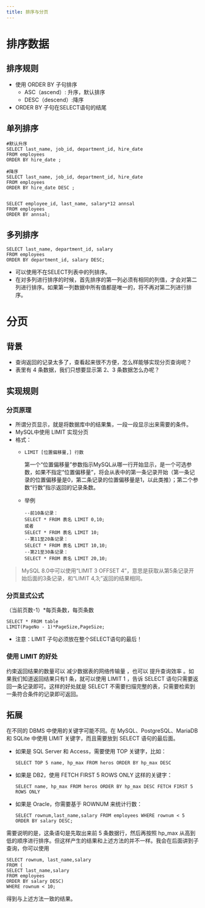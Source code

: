 ```yaml
---
title: 排序与分页
---
```

# 排序数据

## 排序规则

* 使用 ORDER BY 子句排序
  * ASC（ascend）: 升序，默认排序
  * DESC（descend）:降序
* ORDER BY 子句在SELECT语句的结尾

## 单列排序

```
#默认升序
SELECT last_name, job_id, department_id, hire_date
FROM employees
ORDER BY hire_date ;

#降序
SELECT last_name, job_id, department_id, hire_date
FROM employees
ORDER BY hire_date DESC ;


SELECT employee_id, last_name, salary*12 annsal
FROM employees
ORDER BY annsal;
```

## 多列排序

```
SELECT last_name, department_id, salary
FROM employees
ORDER BY department_id, salary DESC;
```

* 可以使用不在SELECT列表中的列排序。
* 在对多列进行排序的时候，首先排序的第一列必须有相同的列值，才会对第二列进行排序。如果第一列数据中所有值都是唯一的，将不再对第二列进行排序。

# 分页

## 背景

* 查询返回的记录太多了，查看起来很不方便，怎么样能够实现分页查询呢？
* 表里有 4 条数据，我们只想要显示第 2、3 条数据怎么办呢？

## 实现规则

### 分页原理

* 所谓分页显示，就是将数据库中的结果集，一段一段显示出来需要的条件。
* MySQL中使用 LIMIT 实现分页
* 格式：
  * ```
    LIMIT [位置偏移量,] 行数
    ```

    第一个“位置偏移量”参数指示MySQL从哪一行开始显示，是一个可选参数，如果不指定“位置偏移量”，将会从表中的第一条记录开始（第一条记录的位置偏移量是0，第二条记录的位置偏移量是1，以此类推）；第二个参数“行数”指示返回的记录条数。
  * 举例

    ```
    --前10条记录：
    SELECT * FROM 表名 LIMIT 0,10;
    或者
    SELECT * FROM 表名 LIMIT 10;
    --第11至20条记录：
    SELECT * FROM 表名 LIMIT 10,10;
    --第21至30条记录：
    SELECT * FROM 表名 LIMIT 20,10;
    ```

> MySQL 8.0中可以使用“LIMIT 3 OFFSET 4”，意思是获取从第5条记录开始后面的3条记录，和“LIMIT 4,3;”返回的结果相同。

### 分页显式公式

（当前页数-1）*每页条数，每页条数

```
SELECT * FROM table
LIMIT(PageNo - 1)*PageSize,PageSize;
```

* 注意：LIMIT 子句必须放在整个SELECT语句的最后！

### 使用 LIMIT 的好处

约束返回结果的数量可以 减少数据表的网络传输量 ，也可以 提升查询效率 。如果我们知道返回结果只有1 条，就可以使用 LIMIT 1 ，告诉 SELECT 语句只需要返回一条记录即可。这样的好处就是 SELECT 不需要扫描完整的表，只需要检索到一条符合条件的记录即可返回。

## 拓展

在不同的 DBMS 中使用的关键字可能不同。在 MySQL、PostgreSQL、MariaDB 和 SQLite 中使用 LIMIT 关键字，而且需要放到 SELECT 语句的最后面。

* 如果是 SQL Server 和 Access，需要使用 TOP 关键字，比如：

  ```
  SELECT TOP 5 name, hp_max FROM heros ORDER BY hp_max DESC
  ```
* 如果是 DB2，使用 FETCH FIRST 5 ROWS ONLY 这样的关键字：

  ```
  SELECT name, hp_max FROM heros ORDER BY hp_max DESC FETCH FIRST 5 ROWS ONLY
  ```
* 如果是 Oracle，你需要基于 ROWNUM 来统计行数：

  ```
  SELECT rownum,last_name,salary FROM employees WHERE rownum < 5 ORDER BY salary DESC;
  ```

需要说明的是，这条语句是先取出来前 5 条数据行，然后再按照 hp_max 从高到低的顺序进行排序。但这样产生的结果和上述方法的并不一样。我会在后面讲到子查询，你可以使用

```
SELECT rownum, last_name,salary
FROM (
SELECT last_name,salary
FROM employees
ORDER BY salary DESC)
WHERE rownum < 10;
```

得到与上述方法一致的结果。
